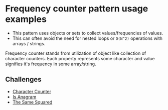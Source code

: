 # Frequency counter pattern usage examples

* This pattern uses objects or sets to collect values/frequencies of values.
* This can often avoid the need for nested loops or `O(N^2)` operations with arrays / strings.

Frequency counter stands from utilization of object like collection of character counters. Each property represents some character and value signifies it's frequency in some array/string.

## Challenges

- [Character Counter](https://github.com/forest-shadow/js-algorithms/tree/master/frequency-counter/characterCounter)
- [Is Anagram](https://github.com/forest-shadow/js-algorithms/tree/master/frequency-counter/isAnagram)
- [The Same Squared](https://github.com/forest-shadow/js-algorithms/tree/master/frequency-counter/sameSquared)